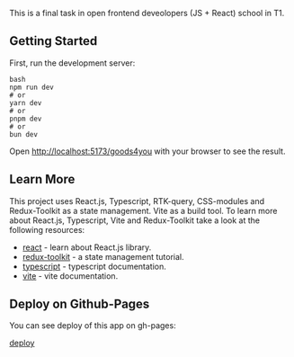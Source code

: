 This is a final task in open frontend deveolopers (JS + React) school in T1.

## Getting Started

First, run the development server:

```
bash
npm run dev
# or
yarn dev
# or
pnpm dev
# or
bun dev
```

Open [http://localhost:5173/goods4you](http://localhost:5173/goods4you) with your browser to see the result.

## Learn More

This project uses React.js, Typescript, RTK-query, CSS-modules and Redux-Toolkit as a state management. Vite as a build tool.
To learn more about React.js, Typescript, Vite and Redux-Toolkit take a look at the following resources:

- [react](https://react.dev/) - learn about React.js library.
- [redux-toolkit](https://redux-toolkit.js.org/) - a state management tutorial.
- [typescript](https://www.typescriptlang.org/docs/) - typescript documentation.
- [vite](https://vite.dev/) - vite documentation.

## Deploy on Github-Pages

You can see deploy of this app on gh-pages:

[deploy](https://sk85web.github.io/goods4you/)

